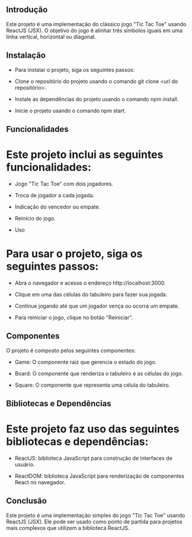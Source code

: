## Introdução

Este projeto é uma implementação do clássico jogo "Tic Tac Toe" usando ReactJS (JSX). O objetivo do jogo é alinhar três símbolos iguais em uma linha vertical, horizontal ou diagonal.

## Instalação

- Para instalar o projeto, siga os seguintes passos:

- Clone o repositório do projeto usando o comando git clone <url do repositório>.

- Instale as dependências do projeto usando o comando npm install.

 - Inicie o projeto usando o comando npm start.

## Funcionalidades

# Este projeto inclui as seguintes funcionalidades:

- Jogo "Tic Tac Toe" com dois jogadores.

- Troca de jogador a cada jogada.

- Indicação do vencedor ou empate.

- Reinício do jogo.

- Uso

# Para usar o projeto, siga os seguintes passos:

- Abra o navegador e acesse o endereço http://localhost:3000.

- Clique em uma das células do tabuleiro para fazer sua jogada.

- Continue jogando até que um jogador vença ou ocorra um empate.

- Para reiniciar o jogo, clique no botão "Reiniciar".

## Componentes

O projeto é composto pelos seguintes componentes:

- Game: O componente raiz que gerencia o estado do jogo.

- Board: O componente que renderiza o tabuleiro e as células do jogo.

- Square: O componente que representa uma célula do tabuleiro.

## Bibliotecas e Dependências

# Este projeto faz uso das seguintes bibliotecas e dependências:

- ReactJS: biblioteca JavaScript para construção de interfaces de usuário.

- ReactDOM: biblioteca JavaScript para renderização de componentes React no navegador.

## Conclusão

Este projeto é uma implementação simples do jogo "Tic Tac Toe" usando ReactJS (JSX). Ele pode ser usado como ponto de partida para projetos mais complexos que utilizem a biblioteca ReactJS.
